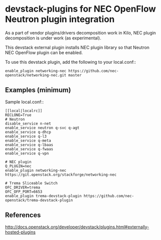 # devstack-plugins for NEC OpenFlow Neutron plugin integration

As a part of vendor plugins/drivers decomposition work in Kilo,
NEC plugin decomposition is under work (as experimental).

This devstack external plugin installs NEC plugin library
so that Neutron NEC OpenFlow plugin can be enabled.

To use this devstack plugin, add the following to your local.conf::

    enable_plugin networking-nec https://github.com/nec-openstack/networking-nec.git master

## Examples (minimum)

Sample local.conf::

    [[local|localrc]]
    RECLONE=True
    # Neutron
    disable_service n-net
    enable_service neutron q-svc q-agt
    enable_service q-dhcp
    enable_service q-l3
    enable_service q-meta
    enable_service q-lbaas
    enable_service q-fwaas
    enable_service q-vpn

    # NEC plugin
    Q_PLUGIN=nec
    enable_plugin networking-nec https://git.openstack.org/stackforge/networking-nec

    # Trema Sliceable Switch
    OFC_DRIVER=trema
    OFC_OFP_PORT=6653
    enable_plugin trema-devstack-plugin https://github.com/nec-openstack/trema-devstack-plugin

## References

http://docs.openstack.org/developer/devstack/plugins.html#externally-hosted-plugins
